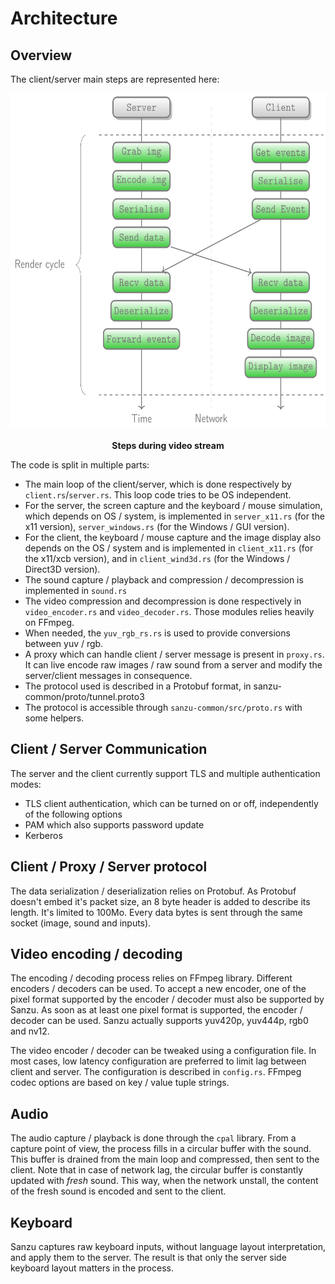 # Architecture

## Overview
The client/server main steps are represented here:

<p align="center">
  <img src="imgs/steps-client-server.png" height="535px;"/>
  <br/>
  <br/>
  <b>Steps during video stream</b>
  <br/>
</p>

The code is split in multiple parts:
- The main loop of the client/server, which is done respectively by `client.rs`/`server.rs`. This loop code tries to be OS independent. 
- For the server, the screen capture and the keyboard / mouse simulation, which depends on OS / system, is implemented in `server_x11.rs` (for the x11 version), `server_windows.rs` (for the Windows / GUI version).
- For the client, the keyboard / mouse capture and the image display also depends on the OS / system and is implemented in `client_x11.rs` (for the x11/xcb version), and in `client_wind3d.rs` (for the Windows / Direct3D version).
- The sound capture / playback and compression / decompression is implemented in `sound.rs`
- The video compression and decompression is done respectively in `video_encoder.rs` and `video_decoder.rs`. Those modules relies heavily on FFmpeg. 
- When needed, the `yuv_rgb_rs.rs` is used to provide conversions between yuv / rgb.
- A proxy which can handle client / server message is present in `proxy.rs`. It can live encode raw images / raw sound from a server and modify the server/client messages in consequence.
- The protocol used is described in a Protobuf format, in sanzu-common/proto/tunnel.proto3
- The protocol is accessible through `sanzu-common/src/proto.rs` with some helpers.


## Client / Server Communication
The server and the client currently support TLS and multiple authentication modes:
- TLS client authentication, which can be turned on or off, independently of the following options
- PAM which also supports password update
- Kerberos

## Client / Proxy / Server protocol
The data serialization / deserialization relies on Protobuf. As Protobuf doesn't embed it's packet size, an 8 byte header is added to describe its length. It's limited to 100Mo. Every data bytes is sent through the same socket (image, sound and inputs).

## Video encoding / decoding
The encoding / decoding process relies on FFmpeg library. Different encoders / decoders can be used. To accept a new encoder, one of the pixel format supported by the encoder / decoder must also be supported by Sanzu. As soon as at least one pixel format is supported, the encoder / decoder can be used. Sanzu actually supports yuv420p, yuv444p, rgb0 and nv12.

The video encoder / decoder can be tweaked using a configuration file. In most cases, low latency configuration are preferred to limit lag between client and server. The configuration is described in `config.rs`. FFmpeg codec options are based on key / value tuple strings.

## Audio
The audio capture / playback is done through the `cpal` library. From a capture point of view, the process fills in a circular buffer with the sound. This buffer is drained from the main loop and compressed, then sent to the client. Note that in case of network lag, the circular buffer is constantly updated with *fresh* sound. This way, when the network unstall, the content of the fresh sound is encoded and sent to the client.

## Keyboard
Sanzu captures raw keyboard inputs, without language layout interpretation, and apply them to the server. The result is that only the server side keyboard layout matters in the process.

